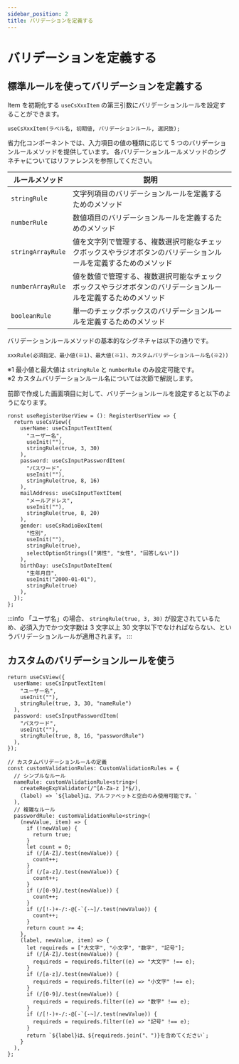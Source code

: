 ```yaml
---
sidebar_position: 2
title: バリデーションを定義する
---
```


# バリデーションを定義する

## 標準ルールを使ってバリデーションを定義する

Item を初期化する `useCsXxxItem` の第三引数にバリデーションルールを設定することができます。

```tsx
useCsXxxItem(ラベル名, 初期値, バリデーションルール, 選択肢);
```

省力化コンポーネントでは、入力項目の値の種類に応じて 5 つのバリデーションルールメソッドを提供しています。
各バリデーションルールメソッドのシグネチャについてはリファレンスを参照してください。

| ルールメソッド    | 説明                                                                                                             |
| ----------------- | ---------------------------------------------------------------------------------------------------------------- |
| `stringRule`      | 文字列項目のバリデーションルールを定義するためのメソッド                                                         |
| `numberRule`      | 数値項目のバリデーションルールを定義するためのメソッド                                                           |
| `stringArrayRule` | 値を文字列で管理する、複数選択可能なチェックボックスやラジオボタンのバリデーションルールを定義するためのメソッド |
| `numberArrayRule` | 値を数値で管理する、複数選択可能なチェックボックスやラジオボタンのバリデーションルールを定義するためのメソッド   |
| `booleanRule`     | 単一のチェックボックスのバリデーションルールを定義するためのメソッド                                             |

バリデーションルールメソッドの基本的なシグネチャは以下の通りです。

```tsx
xxxRule(必須指定、最小値(※1)、最大値(※1)、カスタムバリデーションルール名(※2))
```

※1 最小値と最大値は `stringRule` と `numberRule` のみ設定可能です。  
※2 カスタムバリデーションルール名については次節で解説します。

前節で作成した画面項目に対して、バリデーションルールを設定すると以下のようになります。

```tsx title="各項目にバリデーションルールを設定する"
ronst useRegisterUserView = (): RegisterUserView => {
  return useCsView({
    userName: useCsInputTextItem(
      "ユーザー名",
      useInit(""),
      stringRule(true, 3, 30)
    ),
    password: useCsInputPasswordItem(
      "パスワード",
      useInit(""),
      stringRule(true, 8, 16)
    ),
    mailAddress: useCsInputTextItem(
      "メールアドレス",
      useInit(""),
      stringRule(true, 8, 20)
    ),
    gender: useCsRadioBoxItem(
      "性別",
      useInit(""),
      stringRule(true),
      selectOptionStrings(["男性", "女性", "回答しない"])
    ),
    birthDay: useCsInputDateItem(
      "生年月日",
      useInit("2000-01-01"),
      stringRule(true)
    ),
  });
};
```

:::info
「ユーザ名」の場合、 `stringRule(true, 3, 30)` が設定されているため、必須入力でかつ文字数は 3 文字以上 30 文字以下でなければならない、というバリデーションルールが適用されます。
:::

## カスタムのバリデーションルールを使う

```tsx
return useCsView({
  userName: useCsInputTextItem(
    "ユーザー名",
    useInit(""),
    stringRule(true, 3, 30, "nameRule")
  ),
  password: useCsInputPasswordItem(
    "パスワード",
    useInit(""),
    stringRule(true, 8, 16, "passwordRule")
  ),
});
```

```tsx
// カスタムバリデーションルールの定義
const customValidationRules: CustomValidationRules = {
  // シンプルなルール
  nameRule: customValidationRule<string>(
    createRegExpValidator(/^[A-Za-z ]*$/),
    (label) => `${label}は、アルファベットと空白のみ使用可能です。`
  ),
  // 複雑なルール
  passwordRule: customValidationRule<string>(
    (newValue, item) => {
      if (!newValue) {
        return true;
      }
      let count = 0;
      if (/[A-Z]/.test(newValue)) {
        count++;
      }
      if (/[a-z]/.test(newValue)) {
        count++;
      }
      if (/[0-9]/.test(newValue)) {
        count++;
      }
      if (/[!-)+-/:-@[-`{-~]/.test(newValue)) {
        count++;
      }
      return count >= 4;
    },
    (label, newValue, item) => {
      let requireds = ["大文字", "小文字", "数字", "記号"];
      if (/[A-Z]/.test(newValue)) {
        requireds = requireds.filter((e) => "大文字" !== e);
      }
      if (/[a-z]/.test(newValue)) {
        requireds = requireds.filter((e) => "小文字" !== e);
      }
      if (/[0-9]/.test(newValue)) {
        requireds = requireds.filter((e) => "数字" !== e);
      }
      if (/[!-)+-/:-@[-`{-~]/.test(newValue)) {
        requireds = requireds.filter((e) => "記号" !== e);
      }
      return `${label}は、${requireds.join("、")}を含めてください`;
    }
  ),
};
```
